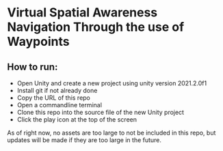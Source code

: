 # Virtual Spatial Awareness Navigation Through the use of Waypoints

## How to run: 

- Open Unity and create a new project using unity version 2021.2.0f1
- Install git if not already done 
- Copy the URL of this repo
- Open a commandline terminal 
- Clone this repo into the source file of the new Unity project
- Click the play icon at the top of the screen


As of right now, no assets are too large to not be included in this repo, but updates will be made if they are too large in the future. 
